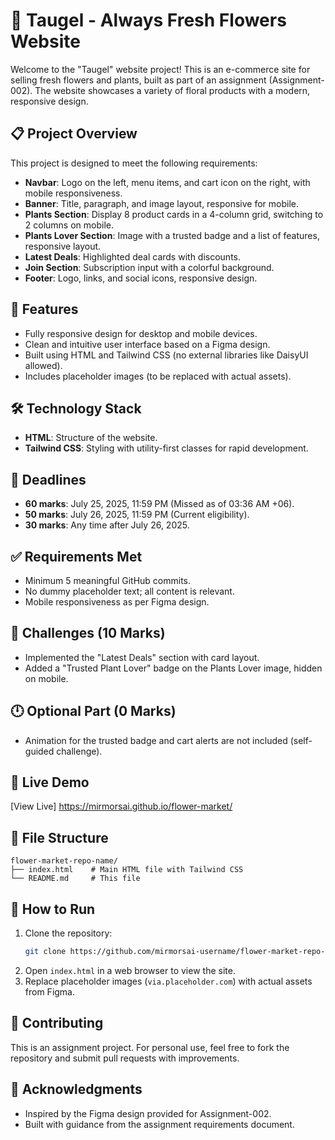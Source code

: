 # 🌸 Taugel - Always Fresh Flowers Website

Welcome to the "Taugel" website project! This is an e-commerce site for selling fresh flowers and plants, built as part of an assignment (Assignment-002). The website showcases a variety of floral products with a modern, responsive design.

## 📋 Project Overview

This project is designed to meet the following requirements:
- **Navbar**: Logo on the left, menu items, and cart icon on the right, with mobile responsiveness.
- **Banner**: Title, paragraph, and image layout, responsive for mobile.
- **Plants Section**: Display 8 product cards in a 4-column grid, switching to 2 columns on mobile.
- **Plants Lover Section**: Image with a trusted badge and a list of features, responsive layout.
- **Latest Deals**: Highlighted deal cards with discounts.
- **Join Section**: Subscription input with a colorful background.
- **Footer**: Logo, links, and social icons, responsive design.

## 🚀 Features
- Fully responsive design for desktop and mobile devices.
- Clean and intuitive user interface based on a Figma design.
- Built using HTML and Tailwind CSS (no external libraries like DaisyUI allowed).
- Includes placeholder images (to be replaced with actual assets).

## 🛠️ Technology Stack
- **HTML**: Structure of the website.
- **Tailwind CSS**: Styling with utility-first classes for rapid development.

## 📅 Deadlines
- **60 marks**: July 25, 2025, 11:59 PM (Missed as of 03:36 AM +06).
- **50 marks**: July 26, 2025, 11:59 PM (Current eligibility).
- **30 marks**: Any time after July 26, 2025.

## ✅ Requirements Met
- Minimum 5 meaningful GitHub commits.
- No dummy placeholder text; all content is relevant.
- Mobile responsiveness as per Figma design.

## 🧪 Challenges (10 Marks)
- Implemented the "Latest Deals" section with card layout.
- Added a "Trusted Plant Lover" badge on the Plants Lover image, hidden on mobile.

## 🕛 Optional Part (0 Marks)
- Animation for the trusted badge and cart alerts are not included (self-guided challenge).

## 🔗 Live Demo
[View Live] https://mirmorsai.github.io/flower-market/

## 📂 File Structure
```
flower-market-repo-name/
├── index.html    # Main HTML file with Tailwind CSS
└── README.md     # This file
```

## 📝 How to Run
1. Clone the repository:
   ```bash
   git clone https://github.com/mirmorsai-username/flower-market-repo-name.git
   ```
2. Open `index.html` in a web browser to view the site.
3. Replace placeholder images (`via.placeholder.com`) with actual assets from Figma.

## 🤝 Contributing
This is an assignment project. For personal use, feel free to fork the repository and submit pull requests with improvements.

## 🎯 Acknowledgments
- Inspired by the Figma design provided for Assignment-002.
- Built with guidance from the assignment requirements document.